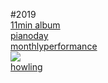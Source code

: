 


#2019<br>
[11min album](11min.md)<br>
[pianoday](post_pianoday2019.md)<br>
[monthlyperformance](mf.md)<br>
[<img src="img/howling_jiyeonkim_pic.png">](post/howling.md)<br>
[howling](howling.md)

